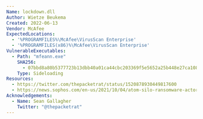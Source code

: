```yaml
---
Name: lockdown.dll
Author: Wietze Beukema
Created: 2022-06-13
Vendor: McAfee
ExpectedLocations:
  - '%PROGRAMFILES%\McAfee\VirusScan Enterprise'
  - '%PROGRAMFILES(x86)%\McAfee\VirusScan Enterprise'
VulnerableExecutables:
  - Path: "mfeann.exe"
    SHA256:
      - 07bbd8a80b5377723b13dbb40a01ca44cbc203369f5e5652a25b448e27ca108c
    Type: Sideloading
Resources:
  - https://twitter.com/thepacketrat/status/1520878930449817600
  - https://news.sophos.com/en-us/2021/10/04/atom-silo-ransomware-actors-use-confluence-exploit-dll-side-load-for-stealthy-attack/
Acknowledgements:
  - Name: Sean Gallagher
    Twitter: "@thepacketrat"
---
```


